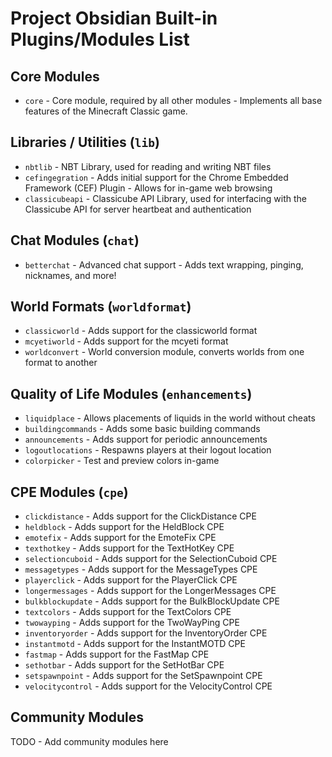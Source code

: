 # Project Obsidian Built-in Plugins/Modules List

## Core Modules
- `core` - Core module, required by all other modules - Implements all base features of the Minecraft Classic game.

## Libraries / Utilities (`lib`)
- `nbtlib` - NBT Library, used for reading and writing NBT files
- `cefingegration` - Adds initial support for the Chrome Embedded Framework (CEF) Plugin - Allows for in-game web browsing
- `classicubeapi` - Classicube API Library, used for interfacing with the Classicube API for server heartbeat and authentication

## Chat Modules (`chat`)
- `betterchat` - Advanced chat support - Adds text wrapping, pinging, nicknames, and more!

## World Formats (`worldformat`)
- `classicworld` - Adds support for the classicworld format
- `mcyetiworld` - Adds support for the mcyeti format
- `worldconvert` - World conversion module, converts worlds from one format to another

## Quality of Life Modules (`enhancements`)
- `liquidplace` - Allows placements of liquids in the world without cheats
- `buildingcommands` - Adds some basic building commands
- `announcements` - Adds support for periodic announcements
- `logoutlocations` - Respawns players at their logout location
- `colorpicker` - Test and preview colors in-game

## CPE Modules (`cpe`)
- `clickdistance` - Adds support for the ClickDistance CPE
- `heldblock` - Adds support for the HeldBlock CPE
- `emotefix` - Adds support for the EmoteFix CPE
- `texthotkey` - Adds support for the TextHotKey CPE
- `selectioncuboid` - Adds support for the SelectionCuboid CPE
- `messagetypes` - Adds support for the MessageTypes CPE
- `playerclick` - Adds support for the PlayerClick CPE
- `longermessages` - Adds support for the LongerMessages CPE
- `bulkblockupdate` - Adds support for the BulkBlockUpdate CPE
- `textcolors` - Adds support for the TextColors CPE
- `twowayping` - Adds support for the TwoWayPing CPE
- `inventoryorder` - Adds support for the InventoryOrder CPE
- `instantmotd` - Adds support for the InstantMOTD CPE
- `fastmap` - Adds support for the FastMap CPE
- `sethotbar` - Adds support for the SetHotBar CPE
- `setspawnpoint` - Adds support for the SetSpawnpoint CPE
- `velocitycontrol` - Adds support for the VelocityControl CPE

## Community Modules
TODO - Add community modules here
